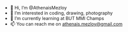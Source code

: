 - 👋 Hi, I’m @AthenaisMezloy <br>
- 👀 I’m interested in coding, drawing, photography<br>
- 🌱 I’m currently learning at BUT MMI Champs<br>
- 📫 You can reach me on athenais.mezloy@gmail.com<br>

<!---
AthenaisMezloy/AthenaisMezloy is a ✨ special ✨ repository because its `README.md` (this file) appears on your GitHub profile.
You can click the Preview link to take a look at your changes.
--->

